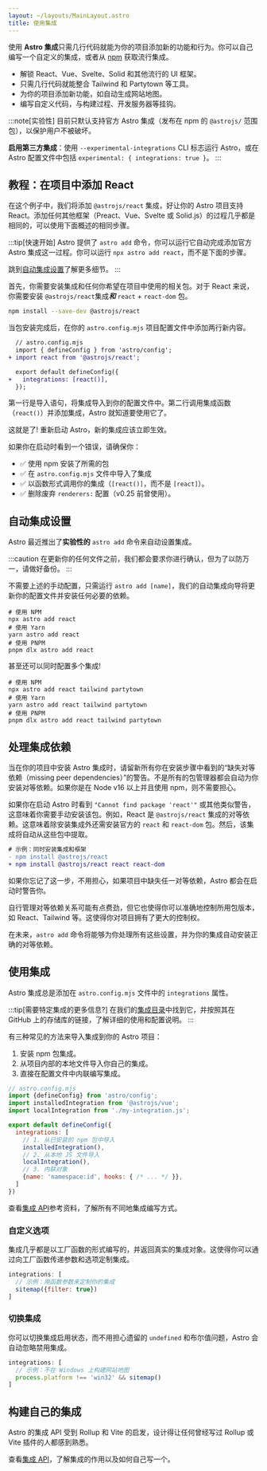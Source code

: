 ```yaml
---
layout: ~/layouts/MainLayout.astro
title: 使用集成
---
```


使用 **Astro 集成**只需几行代码就能为你的项目添加新的功能和行为。你可以自己编写一个自定义的集成，或者从 [npm](https://www.npmjs.com/search?q=keywords%3Aastro-component&ranking=popularity) 获取流行集成。

- 解锁 React、Vue、Svelte、Solid 和其他流行的 UI 框架。
- 只需几行代码就能整合 Tailwind 和 Partytown 等工具。
- 为你的项目添加新功能，如自动生成网站地图。
- 编写自定义代码，与构建过程、开发服务器等挂钩。

:::note[实验性]
目前只默认支持官方 Astro 集成（发布在 npm 的 `@astrojs/` 范围包），以保护用户不被破坏。

**启用第三方集成**：使用 `--experimental-integrations` CLI 标志运行 Astro，或在 Astro 配置文件中包括 `experimental: { integrations: true }`。
:::

## 教程：在项目中添加 React

在这个例子中，我们将添加 `@astrojs/react` 集成，好让你的 Astro 项目支持 React。添加任何其他框架（Preact、Vue、Svelte 或 Solid.js）的过程几乎都是相同的，可以使用下面概述的相同步骤。

:::tip[快速开始]
Astro 提供了 `astro add` 命令，你可以运行它自动完成添加官方 Astro 集成这一过程。你可以运行 `npx astro add react`，而不是下面的步骤。

跳到[自动集成设置](#自动集成设置)了解更多细节。
:::

首先，你需要安装集成和任何你希望在项目中使用的相关包。对于 React 来说，你需要安装 `@astrojs/react`集成***和*** `react` + `react-dom` 包。

```bash
npm install --save-dev @astrojs/react
```

当包安装完成后，在你的 `astro.config.mjs` 项目配置文件中添加两行新内容。

```diff
  // astro.config.mjs
  import { defineConfig } from 'astro/config';
+ import react from '@astrojs/react';

  export default defineConfig({
+   integrations: [react()],
  });
```

第一行是导入语句，将集成导入到你的配置文件中。第二行调用集成函数（`react()`）并添加集成，Astro 就知道要使用它了。

这就是了! 重新启动 Astro，新的集成应该立即生效。

如果你在启动时看到一个错误，请确保你：

- ✅ 使用 npm 安装了所需的包
- ✅ 在 `astro.config.mjs` 文件中导入了集成
- ✅ 以函数形式调用你的集成（`[react()]`，而不是 `[react]`）。
- ✅ 删除废弃 `renderers:` 配置（v0.25 前曾使用）。

## 自动集成设置

Astro 最近推出了**实验性的** `astro add` 命令来自动设置集成。

:::caution
在更新你的任何文件之前，我们都会要求你进行确认，但为了以防万一，请做好备份。
:::

不需要上述的手动配置，只需运行 `astro add [name]`，我们的自动集成向导将更新你的配置文件并安装任何必要的依赖。

```shell
# 使用 NPM
npx astro add react
# 使用 Yarn
yarn astro add react
# 使用 PNPM
pnpm dlx astro add react
```

甚至还可以同时配置多个集成!

```shell
# 使用 NPM
npx astro add react tailwind partytown
# 使用 Yarn
yarn astro add react tailwind partytown
# 使用 PNPM
pnpm dlx astro add react tailwind partytown
```

## 处理集成依赖

当在你的项目中安装 Astro 集成时，请留新所有你在安装步骤中看到的“缺失对等依赖（missing peer dependencies）”的警告。不是所有的包管理器都会自动为你安装对等依赖。如果你是在 Node v16 以上并且使用 npm，则不需要担心。

如果你在启动 Astro 时看到 `"Cannot find package 'react'"` 或其他类似警告，这意味着你需要手动安装该包。例如，React 是 `@astrojs/react` 集成的对等依赖。这意味着除安装集成外还需安装官方的 `react` 和 `react-dom` 包。然后，该集成将自动从这些包中提取。

```diff
# 示例：同时安装集成和框架
- npm install @astrojs/react
+ npm install @astrojs/react react react-dom
```

如果你忘记了这一步，不用担心，如果项目中缺失任一对等依赖，Astro 都会在启动时警告你。

自行管理对等依赖关系可能有点费劲，但它也使得你可以准确地控制所用包版本，如 React、Tailwind 等。这使得你对项目拥有了更大的控制权。

在未来，`astro add` 命令将能够为你处理所有这些设置，并为你的集成自动安装正确的对等依赖。

## 使用集成

Astro 集成总是添加在 `astro.config.mjs` 文件中的 `integrations` 属性。

:::tip[需要特定集成的更多信息?]
在我们的[集成目录](https://astro.build/integrations/)中找到它，并按照其在 GitHub 上的存储库的链接，了解详细的使用和配置说明。
:::

有三种常见的方法来导入集成到你的 Astro 项目：

1. 安装 npm 包集成。
2. 从项目内部的本地文件导入你自己的集成。
3. 直接在配置文件中内联编写集成。

```js
// astro.config.mjs
import {defineConfig} from 'astro/config';
import installedIntegration from '@astrojs/vue';
import localIntegration from './my-integration.js';

export default defineConfig({
  integrations: [
    // 1. 从已安装的 npm 包中导入
    installedIntegration(),
    // 2. 从本地 JS 文件导入
    localIntegration(),
    // 3. 内联对象
    {name: 'namespace:id', hooks: { /* ... */ }},
  ]
})
```

查看[集成 API](/zh-cn/reference/integrations-reference/)参考资料，了解所有不同地集成编写方式。

### 自定义选项

集成几乎都是以工厂函数的形式编写的，并返回真实的集成对象。这使得你可以通过向工厂函数传递参数和选项定制集成。

```js
integrations: [
  // 示例：用函数参数来定制你的集成
  sitemap({filter: true})
]
```

### 切换集成

你可以切换集成启用状态，而不用担心遗留的 `undefined` 和布尔值问题，Astro 会自动忽略禁用集成。

```js
integrations: [
  // 示例：不在 Windows 上构建网站地图
  process.platform !== 'win32' && sitemap()
]
```

## 构建自己的集成

Astro 的集成 API 受到 Rollup 和 Vite 的启发，设计得让任何曾经写过 Rollup 或 Vite 插件的人都感到熟悉。

查看[集成 API](/zh-cn/reference/integrations-reference/)，了解集成的作用以及如何自己写一个。
